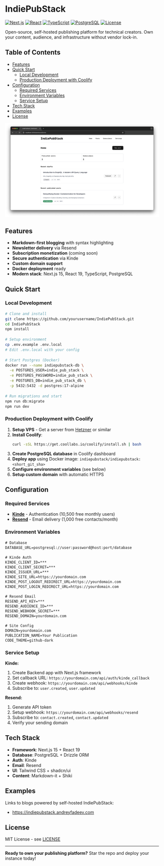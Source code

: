 # IndiePubStack

[![Next.js](https://img.shields.io/badge/Next.js-15.3-black?style=flat-square&logo=next.js)](https://nextjs.org/)
[![React](https://img.shields.io/badge/React-19.0-blue?style=flat-square&logo=react)](https://react.dev/)
[![TypeScript](https://img.shields.io/badge/TypeScript-5.0-blue?style=flat-square&logo=typescript)](https://www.typescriptlang.org/)
[![PostgreSQL](https://img.shields.io/badge/PostgreSQL-17-blue?style=flat-square&logo=postgresql)](https://www.postgresql.org/)
[![License](https://img.shields.io/badge/License-MIT-green?style=flat-square)](LICENSE)

Open-source, self-hosted publishing platform for technical creators. Own your content, audience, and infrastructure without vendor lock-in.

## Table of Contents

- [Features](#features)
- [Quick Start](#quick-start)
    - [Local Development](#local-development)
    - [Production Deployment with Coolify](#production-deployment-with-coolify)
- [Configuration](#configuration)
    - [Required Services](#required-services)
    - [Environment Variables](#environment-variables)
    - [Service Setup](#service-setup)
- [Tech Stack](#tech-stack)
- [Examples](#examples)
- [License](#license)

![Dashboard Demo](img/dashboard_demo.png)

## Features

- **Markdown-first blogging** with syntax highlighting
- **Newsletter delivery** via Resend
- **Subscription monetization** (coming soon)
- **Secure authentication** via Kinde
- **Custom domain support**
- **Docker deployment** ready
- **Modern stack**: Next.js 15, React 19, TypeScript, PostgreSQL

## Quick Start

### Local Development

```bash
# Clone and install
git clone https://github.com/yourusername/IndiePubStack.git
cd IndiePubStack
npm install

# Setup environment
cp .env.example .env.local
# Edit .env.local with your config

# Start Postgres (Docker)
docker run --name indiepubstack-db \
  -e POSTGRES_USER=indie_pub_stack \
  -e POSTGRES_PASSWORD=indie_pub_stack \
  -e POSTGRES_DB=indie_pub_stack_db \
  -p 5432:5432 -d postgres:17-alpine
  
# Run migrations and start
npm run db:migrate
npm run dev
```

### Production Deployment with Coolify

1. **Setup VPS** - Get a server from [Hetzner](https://hetzner.com) or similar
2. **Install Coolify**:
   ```bash
   curl -sSL https://get.coollabs.io/coolify/install.sh | bash
   ```
3. **Create PostgreSQL database** in Coolify dashboard
4. **Deploy app** using Docker image: `indiepubstack/indiepubstack:<short_git_sha>`
5. **Configure environment variables** (see below)
6. **Setup custom domain** with automatic HTTPS

## Configuration

### Required Services

- **[Kinde](https://kinde.com)** - Authentication (10,500 free monthly users)
- **[Resend](https://resend.com)** - Email delivery (1,000 free contacts/month)

### Environment Variables

```env
# Database
DATABASE_URL=postgresql://user:password@host:port/database

# Kinde Auth
KINDE_CLIENT_ID=***
KINDE_CLIENT_SECRET=***
KINDE_ISSUER_URL=***
KINDE_SITE_URL=https://yourdomain.com
KINDE_POST_LOGOUT_REDIRECT_URL=https://yourdomain.com
KINDE_POST_LOGIN_REDIRECT_URL=https://yourdomain.com

# Resend Email
RESEND_API_KEY=***
RESEND_AUDIENCE_ID=***
RESEND_WEBHOOK_SECRET=***
RESEND_DOMAIN=yourdomain.com

# Site Config
DOMAIN=yourdomain.com
PUBLICATION_NAME=Your Publication
CODE_THEME=github-dark
```

### Service Setup

**Kinde:**
1. Create Backend app with Next.js framework
2. Set callback URL: `https://yourdomain.com/api/auth/kinde_callback`
3. Create webhook: `https://yourdomain.com/api/webhooks/kinde`
4. Subscribe to: `user.created`, `user.updated`

**Resend:**
1. Generate API token
2. Setup webhook: `https://yourdomain.com/api/webhooks/resend`
3. Subscribe to: `contact.created`, `contact.updated`
4. Verify your sending domain

## Tech Stack

- **Framework**: Next.js 15 + React 19
- **Database**: PostgreSQL + Drizzle ORM
- **Auth**: Kinde
- **Email**: Resend
- **UI**: Tailwind CSS + shadcn/ui
- **Content**: Markdown-it + Shiki


## Examples

Links to blogs powered by self-hosted IndiePubStack:
- https://indiepubstack.andreyfadeev.com

## License

MIT License - see [LICENSE](./LICENSE)

---

**Ready to own your publishing platform?** Star the repo and deploy your instance today!